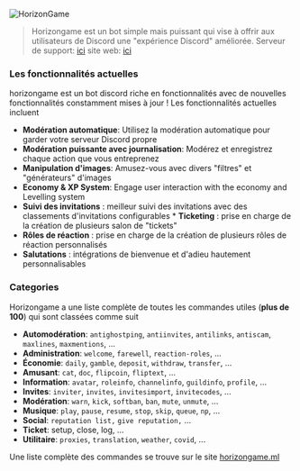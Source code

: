 ![HorizonGame](https://media.discordapp.net/attachments/906083579673591819/917360460246949958/2-Samsung_Galaxy_S20_U.png?width=656&height=656)

> Horizongame est un bot simple mais puissant qui vise à offrir aux utilisateurs de Discord une "expérience Discord" améliorée.
> Serveur de support: [ici](https://discord.gg/JBBeMm8s97)
> site web: [ici](https:horizongame.ml)

### Les fonctionnalités actuelles

horizongame est un bot discord riche en fonctionnalités avec de nouvelles fonctionnalités constamment mises à jour ! Les fonctionnalités actuelles incluent

* **Modération automatique**: Utilisez la modération automatique pour garder votre serveur Discord propre
* **Modération puissante avec journalisation**: Modérez et enregistrez chaque action que vous entreprenez
* **Manipulation d'images**: Amusez-vous avec divers "filtres" et "générateurs" d'images
* **Economy & XP System**: Engage user interaction with the economy and Levelling system
* **Suivi des invitations** : meilleur suivi des invitations avec des classements d'invitations configurables
* **Ticketing** : prise en charge de la création de plusieurs salon de "tickets"
* **Rôles de réaction** : prise en charge de la création de plusieurs rôles de réaction personnalisés
* **Salutations** : intégrations de bienvenue et d'adieu hautement personnalisables

### Categories

Horizongame a une liste complète de toutes les commandes utiles (**plus de 100**) qui sont classées comme suit

* **Automodération**: `antighostping`, `antiinvites`, `antilinks`, `antiscam`, `maxlines`, `maxmentions`, ...
* **Administration**: `welcome`, `farewell`, `reaction-roles`, ...
* **Économie**: `daily`, `gamble`, `deposit`, `withdraw`, `transfer`, ...
* **Amusant**: `cat`, `doc`, `flipcoin`, `fliptext`, ...
* **Information**: `avatar`, `roleinfo`, `channelinfo`, `guildinfo`, `profile`, ...
* **Invites**: `inviter`, `invites`, `invitesimport`, `invitecodes`, ...
* **Modération**: `warn`, `kick`, `softban`, `ban`, `mute`, `unmute`, ...
* **Musique**: `play`, `pause`, `resume`, `stop`, `skip`, `queue`, `np`, ...
* **Social**: `reputation list,` `give reputation,` ...
* **Ticket**: setup, close, log, ...
* **Utilitaire**: `proxies`, `translation`, `weather`, `covid`, ...

Une liste complète des commandes se trouve sur le site [horizongame.ml](https://commands-horizongame.ml/) 
